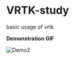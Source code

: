# VRTK-study
 basic usage of vrtk



**Demonstration GIF**

![Demo2](https://raw.githubusercontent.com/GoldExperience/BlogImages/master/Demo2.gif) 
